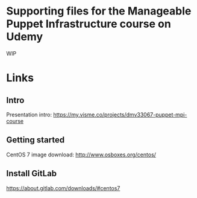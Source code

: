 # Supporting files for the Manageable Puppet Infrastructure course on Udemy
WIP

# Links
## Intro
Presentation intro: https://my.visme.co/projects/dmv33067-puppet-mpi-course

## Getting started
CentOS 7 image download: http://www.osboxes.org/centos/

## Install GitLab
https://about.gitlab.com/downloads/#centos7
